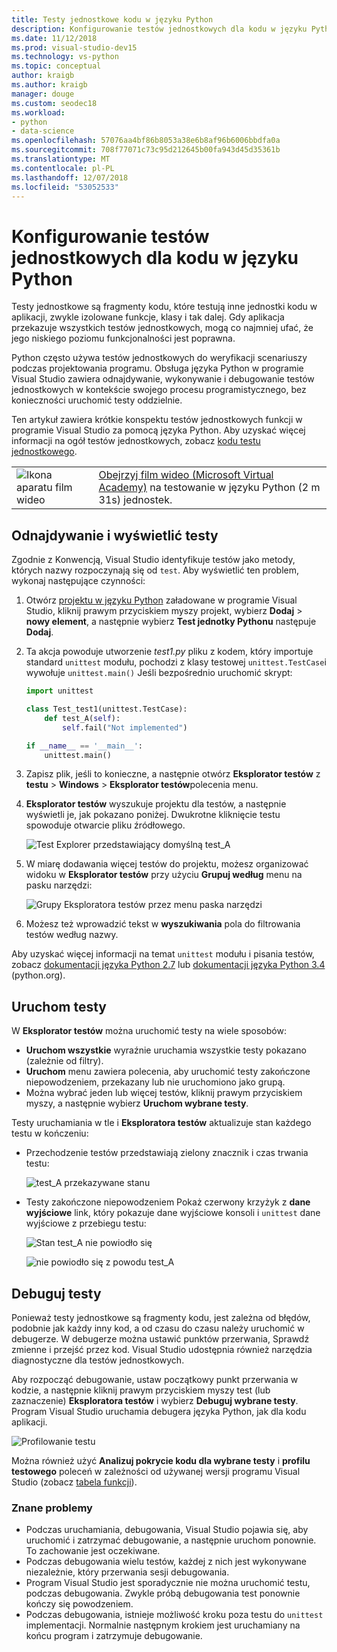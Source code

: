 ```yaml
---
title: Testy jednostkowe kodu w języku Python
description: Konfigurowanie testów jednostkowych dla kodu w języku Python w programie Visual Studio ma pełne wykorzystanie funkcji Eksploratora testów, aby odkryć, uruchamiania i debugowania testów.
ms.date: 11/12/2018
ms.prod: visual-studio-dev15
ms.technology: vs-python
ms.topic: conceptual
author: kraigb
ms.author: kraigb
manager: douge
ms.custom: seodec18
ms.workload:
- python
- data-science
ms.openlocfilehash: 57076aa4bf86b8053a38e6b8af96b6006bbdfa0a
ms.sourcegitcommit: 708f77071c73c95d212645b00fa943d45d35361b
ms.translationtype: MT
ms.contentlocale: pl-PL
ms.lasthandoff: 12/07/2018
ms.locfileid: "53052533"
---
```

# <a name="set-up-unit-testing-for-python-code"></a>Konfigurowanie testów jednostkowych dla kodu w języku Python

Testy jednostkowe są fragmenty kodu, które testują inne jednostki kodu w aplikacji, zwykle izolowane funkcje, klasy i tak dalej. Gdy aplikacja przekazuje wszystkich testów jednostkowych, mogą co najmniej ufać, że jego niskiego poziomu funkcjonalności jest poprawna.

Python często używa testów jednostkowych do weryfikacji scenariuszy podczas projektowania programu. Obsługa języka Python w programie Visual Studio zawiera odnajdywanie, wykonywanie i debugowanie testów jednostkowych w kontekście swojego procesu programistycznego, bez konieczności uruchomić testy oddzielnie.

Ten artykuł zawiera krótkie konspektu testów jednostkowych funkcji w programie Visual Studio za pomocą języka Python. Aby uzyskać więcej informacji na ogół testów jednostkowych, zobacz [kodu testu jednostkowego](../test/unit-test-your-code.md).

|   |   |
|---|---|
| ![Ikona aparatu film wideo](../install/media/video-icon.png "Obejrzyj klip wideo") | [Obejrzyj film wideo (Microsoft Virtual Academy)](https://mva.microsoft.com/en-US/training-courses-embed/python-tools-for-visual-studio-2017-18121/Video-Testing-Python-hb46k6LWE_405918567) na testowanie w języku Python (2 m 31s) jednostek. |

## <a name="discover-and-view-tests"></a>Odnajdywanie i wyświetlić testy

Zgodnie z Konwencją, Visual Studio identyfikuje testów jako metody, których nazwy rozpoczynają się od `test`. Aby wyświetlić ten problem, wykonaj następujące czynności:

1. Otwórz [projektu w języku Python](managing-python-projects-in-visual-studio.md) załadowane w programie Visual Studio, kliknij prawym przyciskiem myszy projekt, wybierz **Dodaj** > **nowy element**, a następnie wybierz **Test jednotky Pythonu**  następuje **Dodaj**.

1. Ta akcja powoduje utworzenie *test1.py* pliku z kodem, który importuje standard `unittest` modułu, pochodzi z klasy testowej `unittest.TestCase`i wywołuje `unittest.main()` Jeśli bezpośrednio uruchomić skrypt:

    ```python
    import unittest

    class Test_test1(unittest.TestCase):
        def test_A(self):
            self.fail("Not implemented")

    if __name__ == '__main__':
        unittest.main()
    ```

1. Zapisz plik, jeśli to konieczne, a następnie otwórz **Eksplorator testów** z **testu** > **Windows** > **Eksplorator testów**polecenia menu.

1. **Eksplorator testów** wyszukuje projektu dla testów, a następnie wyświetli je, jak pokazano poniżej. Dwukrotne kliknięcie testu spowoduje otwarcie pliku źródłowego.

    ![Test Explorer przedstawiający domyślną test_A](media/unit-test-A.png)

1. W miarę dodawania więcej testów do projektu, możesz organizować widoku w **Eksplorator testów** przy użyciu **Grupuj według** menu na pasku narzędzi:

    ![Grupy Eksploratora testów przez menu paska narzędzi](media/unit-test-group-menu.png)

1. Możesz też wprowadzić tekst w **wyszukiwania** pola do filtrowania testów według nazwy.

Aby uzyskać więcej informacji na temat `unittest` modułu i pisania testów, zobacz [dokumentacji języka Python 2.7](https://docs.python.org/2/library/unittest.html) lub [dokumentacji języka Python 3.4](https://docs.python.org/3/library/unittest.html) (python.org).

## <a name="run-tests"></a>Uruchom testy

W **Eksplorator testów** można uruchomić testy na wiele sposobów:

- **Uruchom wszystkie** wyraźnie uruchamia wszystkie testy pokazano (zależnie od filtry).
- **Uruchom** menu zawiera polecenia, aby uruchomić testy zakończone niepowodzeniem, przekazany lub nie uruchomiono jako grupą.
- Można wybrać jeden lub więcej testów, kliknij prawym przyciskiem myszy, a następnie wybierz **Uruchom wybrane testy**.

Testy uruchamiania w tle i **Eksploratora testów** aktualizuje stan każdego testu w kończeniu:

- Przechodzenie testów przedstawiają zielony znacznik i czas trwania testu:

    ![test_A przekazywane stanu](media/unit-test-A-pass.png)

- Testy zakończone niepowodzeniem Pokaż czerwony krzyżyk z **dane wyjściowe** link, który pokazuje dane wyjściowe konsoli i `unittest` dane wyjściowe z przebiegu testu:

    ![Stan test_A nie powiodło się](media/unit-test-A-fail.png)

    ![nie powiodło się z powodu test_A](media/unit-test-A-fail-reason.png)

## <a name="debug-tests"></a>Debuguj testy

Ponieważ testy jednostkowe są fragmenty kodu, jest zależna od błędów, podobnie jak każdy inny kod, a od czasu do czasu należy uruchomić w debugerze. W debugerze można ustawić punktów przerwania, Sprawdź zmienne i przejść przez kod. Visual Studio udostępnia również narzędzia diagnostyczne dla testów jednostkowych.

Aby rozpocząć debugowanie, ustaw początkowy punkt przerwania w kodzie, a następnie kliknij prawym przyciskiem myszy test (lub zaznaczenie) **Eksploratora testów** i wybierz **Debuguj wybrane testy**. Program Visual Studio uruchamia debugera języka Python, jak dla kodu aplikacji.

![Profilowanie testu](media/unit-test-debugging.png)

Można również użyć **Analizuj pokrycie kodu dla wybrane testy** i **profilu testowego** poleceń w zależności od używanej wersji programu Visual Studio (zobacz [tabela funkcji](overview-of-python-tools-for-visual-studio.md#features-matrix)).

### <a name="known-issues"></a>Znane problemy

- Podczas uruchamiania, debugowania, Visual Studio pojawia się, aby uruchomić i zatrzymać debugowanie, a następnie uruchom ponownie. To zachowanie jest oczekiwane.
- Podczas debugowania wielu testów, każdej z nich jest wykonywane niezależnie, który przerwania sesji debugowania.
- Program Visual Studio jest sporadycznie nie można uruchomić testu, podczas debugowania. Zwykle próbą debugowania test ponownie kończy się powodzeniem.
- Podczas debugowania, istnieje możliwość kroku poza testu do `unittest` implementacji. Normalnie następnym krokiem jest uruchamiany na końcu program i zatrzymuje debugowanie.
